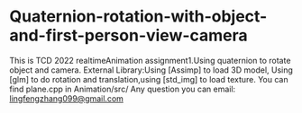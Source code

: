 # Quaternion-rotation-with-object-and-first-person-view-camera
This is TCD 2022 realtimeAnimation assignment1.Using quaternion to rotate object and camera.
External Library:Using [Assimp] to load 3D model, Using [glm] to do rotation and translation,using [std_img] to load texture.
You can find plane.cpp in Animation/src/
Any question you can email: lingfengzhang099@gmail.com
